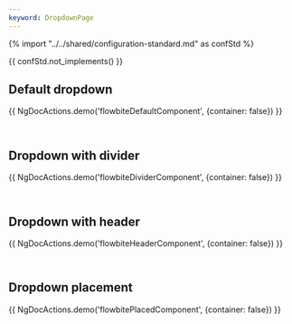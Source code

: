 ```yaml
---
keyword: DropdownPage
---
```


{% import "../../shared/configuration-standard.md" as confStd %}

{{ confStd.not_implements() }}

## Default dropdown

{{ NgDocActions.demo('flowbiteDefaultComponent', {container: false}) }}

```angular-html file="./_default.component.html" group="default" name="html"

```

```angular-ts file="./_default.component.ts"#L1-L1 group="default" name="typescript"

```

## Dropdown with divider

{{ NgDocActions.demo('flowbiteDividerComponent', {container: false}) }}

```angular-html file="./_divider.component.html" group="divider" name="html"

```

```angular-ts file="./_divider.component.ts"#L1-L5 group="divider" name="typescript"

```

## Dropdown with header

{{ NgDocActions.demo('flowbiteHeaderComponent', {container: false}) }}

```angular-html file="./_header.component.html" group="header" name="html"

```

```angular-ts file="./_header.component.ts"#L1-L5 group="header" name="typescript"

```

## Dropdown placement

{{ NgDocActions.demo('flowbitePlacedComponent', {container: false}) }}

```angular-html file="./_placed.component.html" group="placed" name="html"

```

```angular-ts file="./_placed.component.ts"#L1-L1 group="placed" name="typescript"

```
